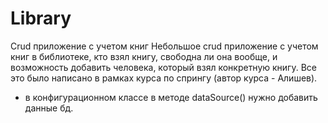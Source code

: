 # Library
Crud приложение с учетом книг
Небольшое crud приложение с учетом книг в библиотеке, кто взял книгу, свободна ли она вообще, и возможность добавить человека, который взял конкретную книгу.
Все это было написано в рамках курса по спрингу (автор курса - Алишев).
+ в конфигурационном классе в методе dataSource() нужно добавить данные бд.
